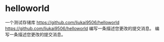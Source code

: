 # helloworld
一个测试存储库
https://github.com/liukai9506/helloworld
https://github.com/liukai9506/helloworld
编写一条描述您更改的提交消息。
编写一条描述您更改的提交消息。
